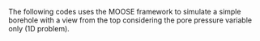 The following codes uses the MOOSE framework to simulate a simple borehole with a view from the top considering the pore pressure variable only (1D problem).
